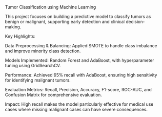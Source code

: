 Tumor Classification using Machine Learning

This project focuses on building a predictive model to classify tumors as benign or malignant, supporting early detection and clinical decision-making.

Key Highlights:

Data Preprocessing & Balancing: Applied SMOTE to handle class imbalance and improve minority class detection.

Models Implemented: Random Forest and AdaBoost, with hyperparameter tuning using GridSearchCV.

Performance: Achieved 95% recall with AdaBoost, ensuring high sensitivity for identifying malignant tumors.

Evaluation Metrics: Recall, Precision, Accuracy, F1-score, ROC-AUC, and Confusion Matrix for comprehensive evaluation.

Impact: High recall makes the model particularly effective for medical use cases where missing malignant cases can have severe consequences.

